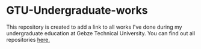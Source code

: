 # GTU-Undergraduate-works
This repository is created to add a link to all works I've done during my undergraduate education at Gebze Technical University.
You can find out all repositories [here.](https://github.com/GTU-Undergraduate-Works)
